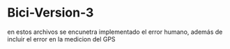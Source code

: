 # Bici-Version-3
en estos archivos se encunetra implementado el error humano, además de incluir el error en la medicion del GPS
